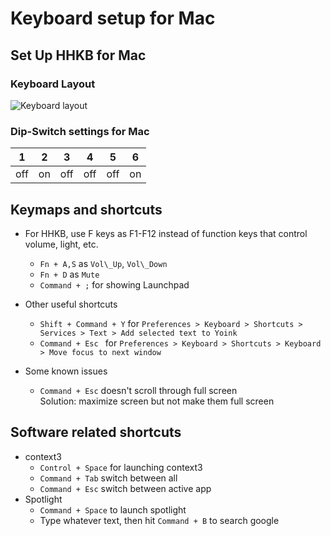 # Keyboard setup for Mac
## Set Up HHKB for Mac
### Keyboard Layout
![Keyboard layout](https://www.candykeys.com/wp-content/uploads/2017/06/HHKB_Pro_2_-_keyboard_layout_editor_-_final.png)
### Dip-Switch settings for Mac
|1|2|3|4|5|6
|-|-|-|-|-|-
|off|on|off|off|off|on


## Keymaps and shortcuts
 - For HHKB, use F keys as F1-F12 instead of function keys that control volume, light, etc.
    - `Fn + A,S` as `Vol\_Up`, `Vol\_Down`
    - `Fn + D` as `Mute`
    - `Command + ;` for showing Launchpad
 - Other useful shortcuts
    - `Shift + Command + Y` for `Preferences > Keyboard > Shortcuts > Services > Text > Add selected text to Yoink`  
    - `Command + Esc ` for `Preferences > Keyboard > Shortcuts > Keyboard > Move focus to next window`

 - Some known issues
    - `Command + Esc` doesn't scroll through full screen\
      Solution: maximize screen but not make them full screen

## Software related shortcuts
 - context3
    - `Control + Space` for launching context3
    - `Command + Tab` switch between all
    - `Command + Esc` switch between active app
 - Spotlight
    - `Command + Space` to launch spotlight
    - Type whatever text, then hit `Command + B` to search google
